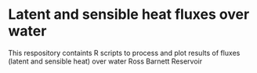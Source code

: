# Latent and sensible heat fluxes over water 
This respository containts R scripts to process and plot results of fluxes (latent and sensible heat) over water Ross Barnett Reservoir
